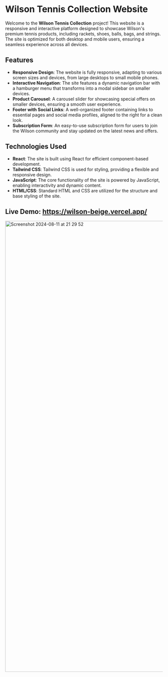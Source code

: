 # Wilson Tennis Collection Website

Welcome to the **Wilson Tennis Collection** project! This website is a responsive and interactive platform designed to showcase Wilson's premium tennis products, including rackets, shoes, balls, bags, and strings. The site is optimized for both desktop and mobile users, ensuring a seamless experience across all devices.

## Features


- **Responsive Design**: The website is fully responsive, adapting to various screen sizes and devices, from large desktops to small mobile phones.
- **Interactive Navigation**: The site features a dynamic navigation bar with a hamburger menu that transforms into a modal sidebar on smaller devices.
- **Product Carousel**: A carousel slider for showcasing special offers on smaller devices, ensuring a smooth user experience.
- **Footer with Social Links**: A well-organized footer containing links to essential pages and social media profiles, aligned to the right for a clean look.
- **Subscription Form**: An easy-to-use subscription form for users to join the Wilson community and stay updated on the latest news and offers.

## Technologies Used

- **React**: The site is built using React for efficient component-based development.
- **Tailwind CSS**: Tailwind CSS is used for styling, providing a flexible and responsive design.
- **JavaScript**: The core functionality of the site is powered by JavaScript, enabling interactivity and dynamic content.
- **HTML/CSS**: Standard HTML and CSS are utilized for the structure and base styling of the site.

## Live Demo: https://wilson-beige.vercel.app/

<img width="1440" alt="Screenshot 2024-08-11 at 21 29 52" src="https://github.com/user-attachments/assets/2e8e9d46-03c1-49d3-8998-58340d110c75">
